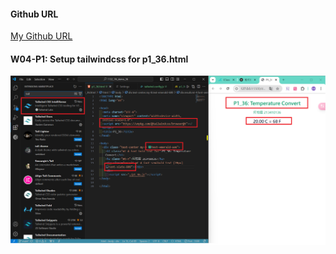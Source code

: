 #### Github URL
[My Github URL](https://github.com/vincent560/1132_1N_demo_36.git)
#### W04-P1: Setup tailwindcss for p1_36.html
 
![](w04-p1.png)
 